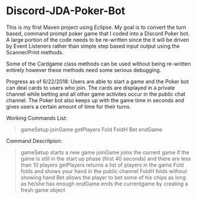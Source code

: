 # Discord-JDA-Poker-Bot
This is my first Maven project using Eclipse. My goal is to convert the turn based, command prompt poker game that I coded into a Discord Poker bot. A large portion of the code needs to be re-written since the it will be driven by Event Listeners rather than simple step based input output using the Scanner/Print methods.

Some of the Cardgame class methods can be used without being re-written entirely however these methods need some serious debugging.


Progress as of 6/22/2018:
Users are able to start a game and the Poker bot can deal cards to users who join. The cards are displayed in a private channel while betting and all other game activites occur in the public chat channel. The Poker bot also keeps up with the game time in seconds and gives users a certain amount of time for their turns.

Working Commands List:
>gameSetup
>joinGame
>getPlayers
>Fold
>FoldH
>Bet
>endGame

Command Descritpion:
>gameSetup starts a new game
>joinGame joins the current game if the game is still in the start up phase (first 40 seconds) and there are less than 10 players
>getPlayers returns a list of players in the game
>Fold folds and shows your hand in the public channel
>FoldH folds without showing hand
>Bet allows the player to bet some of his chips as long as he/she has enough
>endGame ends the currentgame by creating a fresh game object
